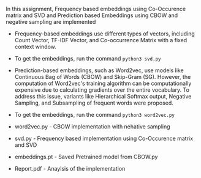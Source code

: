 
In this assignment, Frequency based embeddings using Co-Occurence matrix and SVD and Prediction based Embeddings using CBOW and negative sampling are implemented 


* Frequency-based embeddings use different types of vectors, including Count Vector, TF-IDF Vector, and Co-occurrence Matrix with a fixed context window.
* To get the embeddings, run the command `` python3 svd.py ``

* Prediction-based embeddings, such as Word2vec, use models like Continuous Bag of Words (CBOW) and Skip-Gram (SG). However, the computation of Word2vec's training algorithm can be computationally expensive due to calculating gradients over the entire vocabulary. To address this issue, variants like Hierarchical Softmax output, Negative Sampling, and Subsampling of frequent words were proposed.
* To get the embeddings, run the command `` python3 word2vec.py ``

* word2vec.py - CBOW implementation with nehative sampling
* svd.py -  Frequency based implementation using Co-Occurence matrix and SVD
* embeddings.pt - Saved Pretrained model from CBOW.py
* Report.pdf - Anaylsis of the implementation